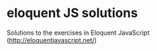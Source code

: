 eloquent JS solutions
===================

Solutions to the exercises in Eloquent JavaScript (http://eloquentjavascript.net/)
